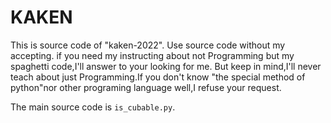 # KAKEN
This is source code of "kaken-2022".
Use source code without my accepting.
if you need my instructing about not Programming but my spaghetti code,I'll answer to your looking for me.
But keep in mind,I'll never teach about just Programming.If you don't know "the special method of python"nor other programing language well,I refuse your request.

The main source code is `is_cubable.py`.
